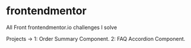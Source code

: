# frontendmentor
All Front frontendmentor.io challenges I solve

Projects -> 
1: Order Summary Component.
2: FAQ Accordion Component.
